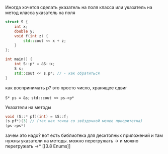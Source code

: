 Иногда хочется сделать указатель на поля класса или указатель на метод класса
указатель на поля
```cpp
struct S {
	int x;
	double y;
	void f(int z) {
		std::cout << x + z;
	}
};

int main() {
	int S::p* = &S::x;
	S s;
	std::cout << s.p*; // - как обратиться
}
```
как воспринимать p? это просто число, хранящее сдвиг

`S* ps = &s;`
`std::cout << ps->p*`

Указатели на методы
```cpp
void (S::* pf)(int) = &S::f;
(s.pf*)(3) // (так как точка со звёздочкой менее приоритетна)
(ps->ps*)
```
зачем это надо?
вот есть библиотека для десктопных приложений и там нужны указатели на методы.
можно перегружать -> и можно перегружать ->*
[[3.8 Enums]]
